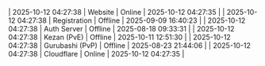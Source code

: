 | 2025-10-12 04:27:38 | Website | Online | 2025-10-12 04:27:35 |
| 2025-10-12 04:27:38 | Registration | Offline | 2025-09-09 16:40:23 |
| 2025-10-12 04:27:38 | Auth Server | Offline | 2025-08-18 09:33:31 |
| 2025-10-12 04:27:38 | Kezan (PvE) | Offline | 2025-10-11 12:51:30 |
| 2025-10-12 04:27:38 | Gurubashi (PvP) | Offline | 2025-08-23 21:44:06 |
| 2025-10-12 04:27:38 | Cloudflare | Online | 2025-10-12 04:27:35 |
